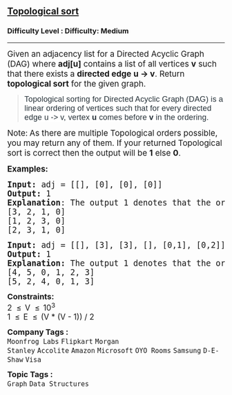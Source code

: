 <h2><a href="https://www.geeksforgeeks.org/problems/topological-sort/1">Topological sort</a></h2><h3>Difficulty Level : Difficulty: Medium</h3><hr><div class="problems_problem_content__Xm_eO"><p><span style="font-size: 14pt;">Given an adjacency list for a Directed Acyclic Graph (DAG) where <strong>adj[u]</strong> contains a list of all vertices&nbsp;<strong>v</strong> such that there exists a <strong>directed edge</strong><span style="box-sizing: border-box; margin: 0px; padding: 0px;"> </span><strong>u </strong><strong>-&gt; v</strong>. </span><span style="font-size: 14pt;">Return <strong>topological sort</strong> for the given graph.</span></p>
<blockquote><span style="box-sizing: border-box; margin: 0px; padding: 0px; border: 0px; font-size: 18px; vertical-align: baseline; color: rgb(39, 50, 57); font-family: Nunito, sans-serif; letter-spacing: 0.162px; background-color: rgb(255, 255, 255); --darkreader-inline-border-top: 0px; --darkreader-inline-border-right: 0px; --darkreader-inline-border-bottom: 0px; --darkreader-inline-border-left: 0px; --darkreader-inline-color: #ffffff; --darkreader-inline-bgcolor: #2d3031;" data-darkreader-inline-border-top="" data-darkreader-inline-border-right="" data-darkreader-inline-border-bottom="" data-darkreader-inline-border-left="" data-darkreader-inline-color="" data-darkreader-inline-bgcolor="">Topological sorting for&nbsp;</span><span style="box-sizing: border-box; margin: 0px; padding: 0px; border: 0px; font-size: 18px; vertical-align: baseline; color: rgb(39, 50, 57); font-family: Nunito, sans-serif; letter-spacing: 0.162px; background-color: rgb(255, 255, 255); --darkreader-inline-border-top: 0px; --darkreader-inline-border-right: 0px; --darkreader-inline-border-bottom: 0px; --darkreader-inline-border-left: 0px; --darkreader-inline-color: #ffffff; --darkreader-inline-bgcolor: #2d3031;" data-darkreader-inline-border-top="" data-darkreader-inline-border-right="" data-darkreader-inline-border-bottom="" data-darkreader-inline-border-left="" data-darkreader-inline-color="" data-darkreader-inline-bgcolor=""><span style="box-sizing: border-box; margin: 0px; padding: 0px; border: 0px; vertical-align: baseline; --darkreader-inline-border-top: 0px; --darkreader-inline-border-right: 0px; --darkreader-inline-border-bottom: 0px; --darkreader-inline-border-left: 0px;" data-darkreader-inline-border-top="" data-darkreader-inline-border-right="" data-darkreader-inline-border-bottom="" data-darkreader-inline-border-left="">Directed Acyclic Graph (DAG)</span></span><span style="box-sizing: border-box; margin: 0px; padding: 0px; border: 0px; font-size: 18px; vertical-align: baseline; color: rgb(39, 50, 57); font-family: Nunito, sans-serif; letter-spacing: 0.162px; background-color: rgb(255, 255, 255); --darkreader-inline-border-top: 0px; --darkreader-inline-border-right: 0px; --darkreader-inline-border-bottom: 0px; --darkreader-inline-border-left: 0px; --darkreader-inline-color: #ffffff; --darkreader-inline-bgcolor: #2d3031;" data-darkreader-inline-border-top="" data-darkreader-inline-border-right="" data-darkreader-inline-border-bottom="" data-darkreader-inline-border-left="" data-darkreader-inline-color="" data-darkreader-inline-bgcolor="">&nbsp;is a linear ordering of vertices such that for every directed edge u -&gt; v, vertex&nbsp;</span><strong style="box-sizing: border-box; margin: 0px; padding: 0px; border: 0px; font-size: 18px; vertical-align: baseline; color: rgb(39, 50, 57); font-family: Nunito, sans-serif; letter-spacing: 0.162px; background-color: rgb(255, 255, 255); --darkreader-inline-border-top: 0px; --darkreader-inline-border-right: 0px; --darkreader-inline-border-bottom: 0px; --darkreader-inline-border-left: 0px; --darkreader-inline-color: #ffffff; --darkreader-inline-bgcolor: #2d3031;" data-darkreader-inline-border-top="" data-darkreader-inline-border-right="" data-darkreader-inline-border-bottom="" data-darkreader-inline-border-left="" data-darkreader-inline-color="" data-darkreader-inline-bgcolor=""><strong style="box-sizing: border-box; margin: 0px; padding: 0px; border: 0px; vertical-align: baseline; --darkreader-inline-border-top: 0px; --darkreader-inline-border-right: 0px; --darkreader-inline-border-bottom: 0px; --darkreader-inline-border-left: 0px;" data-darkreader-inline-border-top="" data-darkreader-inline-border-right="" data-darkreader-inline-border-bottom="" data-darkreader-inline-border-left="">u</strong></strong><span style="box-sizing: border-box; margin: 0px; padding: 0px; border: 0px; font-size: 18px; vertical-align: baseline; color: rgb(39, 50, 57); font-family: Nunito, sans-serif; letter-spacing: 0.162px; background-color: rgb(255, 255, 255); --darkreader-inline-border-top: 0px; --darkreader-inline-border-right: 0px; --darkreader-inline-border-bottom: 0px; --darkreader-inline-border-left: 0px; --darkreader-inline-color: #ffffff; --darkreader-inline-bgcolor: #2d3031;" data-darkreader-inline-border-top="" data-darkreader-inline-border-right="" data-darkreader-inline-border-bottom="" data-darkreader-inline-border-left="" data-darkreader-inline-color="" data-darkreader-inline-bgcolor="">&nbsp;comes before&nbsp;</span><strong style="box-sizing: border-box; margin: 0px; padding: 0px; border: 0px; font-size: 18px; vertical-align: baseline; color: rgb(39, 50, 57); font-family: Nunito, sans-serif; letter-spacing: 0.162px; background-color: rgb(255, 255, 255); --darkreader-inline-border-top: 0px; --darkreader-inline-border-right: 0px; --darkreader-inline-border-bottom: 0px; --darkreader-inline-border-left: 0px; --darkreader-inline-color: #ffffff; --darkreader-inline-bgcolor: #2d3031;" data-darkreader-inline-border-top="" data-darkreader-inline-border-right="" data-darkreader-inline-border-bottom="" data-darkreader-inline-border-left="" data-darkreader-inline-color="" data-darkreader-inline-bgcolor=""><strong style="box-sizing: border-box; margin: 0px; padding: 0px; border: 0px; vertical-align: baseline; --darkreader-inline-border-top: 0px; --darkreader-inline-border-right: 0px; --darkreader-inline-border-bottom: 0px; --darkreader-inline-border-left: 0px;" data-darkreader-inline-border-top="" data-darkreader-inline-border-right="" data-darkreader-inline-border-bottom="" data-darkreader-inline-border-left="">v</strong></strong><span style="box-sizing: border-box; margin: 0px; padding: 0px; border: 0px; font-size: 18px; vertical-align: baseline; color: rgb(39, 50, 57); font-family: Nunito, sans-serif; letter-spacing: 0.162px; background-color: rgb(255, 255, 255); --darkreader-inline-border-top: 0px; --darkreader-inline-border-right: 0px; --darkreader-inline-border-bottom: 0px; --darkreader-inline-border-left: 0px; --darkreader-inline-color: #ffffff; --darkreader-inline-bgcolor: #2d3031;" data-darkreader-inline-border-top="" data-darkreader-inline-border-right="" data-darkreader-inline-border-bottom="" data-darkreader-inline-border-left="" data-darkreader-inline-color="" data-darkreader-inline-bgcolor="">&nbsp;in the ordering.</span></blockquote>
<p><span style="font-size: 14pt;">Note:<strong>&nbsp;</strong><span style="font-family: -apple-system, BlinkMacSystemFont, 'Segoe UI', Roboto, Oxygen, Ubuntu, Cantarell, 'Open Sans', 'Helvetica Neue', sans-serif;">As there are multiple Topological orders possible, you may return any of them. If your returned Topological sort is correct then the output will be <strong>1</strong> else <strong>0</strong>.</span></span></p>
<p><span style="font-size: 14pt;"><strong>Examples:</strong></span></p>
<pre><span style="font-size: 14pt;"><strong>Input:</strong> adj = [[], [0], [0], [0]] </span><br><span style="font-size: 14pt;"><img src="https://media.geeksforgeeks.org/img-practice/PROD/addEditProblem/700255/Web/Other/24aa5d54-bc1f-489c-bd2d-ad02ddccdf31_1684492511.png" alt=""></span><br><span style="font-size: 14pt;"><strong>Output: </strong>1</span><br><span style="font-size: 14pt;"><strong>Explanation</strong>: The output 1 denotes that the order is valid. Few valid Topological orders for the given graph are:
[3, 2, 1, 0]</span><br><span style="font-size: 14pt;">[1, 2, 3, 0]</span><br><span style="font-size: 14pt;">[2, 3, 1, 0]</span></pre>
<pre><span style="font-size: 14pt;"><strong>Input: </strong>adj = [[], [3], [3], [], [0,1], [0,2]]
<img src="https://media.geeksforgeeks.org/img-practice/PROD/addEditProblem/700255/Web/Other/c35bb1d1-130c-49aa-a17e-118181d7bdcd_1684492512.png" alt=""><br><strong>Output: </strong>1
<strong>Explanation: </strong>The output 1 denotes that the order is valid. Few valid Topological orders for the graph are:<br>[4, 5, 0, 1, 2, 3]<br>[5, 2, 4, 0, 1, 3]</span></pre>
<p><span style="font-size: 18px;"><strong>Constraints:</strong><br>2&nbsp; </span><span style="font-size: 18px;">≤</span> &nbsp;<span style="font-size: 18px;">V&nbsp; </span><span style="font-size: 18px;">≤</span> &nbsp;<span style="font-size: 18px;">10<sup>3</sup><br>1&nbsp; </span><span style="font-size: 18px;">≤</span> &nbsp;<span style="font-size: 18px;">E&nbsp; </span><span style="font-size: 18px;">≤</span> &nbsp;<span style="font-size: 18px;">(V * (V - 1)) / 2</span></p></div><p><span style=font-size:18px><strong>Company Tags : </strong><br><code>Moonfrog Labs</code>&nbsp;<code>Flipkart</code>&nbsp;<code>Morgan Stanley</code>&nbsp;<code>Accolite</code>&nbsp;<code>Amazon</code>&nbsp;<code>Microsoft</code>&nbsp;<code>OYO Rooms</code>&nbsp;<code>Samsung</code>&nbsp;<code>D-E-Shaw</code>&nbsp;<code>Visa</code>&nbsp;<br><p><span style=font-size:18px><strong>Topic Tags : </strong><br><code>Graph</code>&nbsp;<code>Data Structures</code>&nbsp;